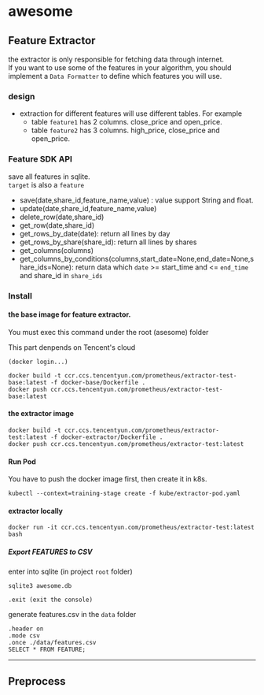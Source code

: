 # awesome

## Feature Extractor
the extractor is only responsible for fetching data through internet.  
If you want to use some of the features in your algorithm, you should implement a `Data Formatter` to define which features you will use.

### design
- extraction for different features will use different tables. For example
  - table `feature1` has 2 columns. close_price and open_price.
  - table `feature2` has 3 columns. high_price, close_price and open_price.
  
### Feature SDK API
save all features in sqlite.    
`target` is also a `feature`

- save(date,share_id,feature_name,value) : value support String and float.
- update(date,share_id,feature_name,value)
- delete_row(date,share_id)
- get_row(date,share_id)
- get_rows_by_date(date): return all lines by day
- get_rows_by_share(share_id): return all lines by shares
- get_columns(columns)
- get_columns_by_conditions(columns,start_date=None,end_date=None,share_ids=None): return data which `date` >= start_time and <= `end_time` and share_id in `share_ids`

### Install
#### the base image for feature extractor. 
You must exec this command under the root (asesome) folder

This part denpends on Tencent's cloud
```
(docker login...)   

```
```
docker build -t ccr.ccs.tencentyun.com/prometheus/extractor-test-base:latest -f docker-base/Dockerfile .
docker push ccr.ccs.tencentyun.com/prometheus/extractor-test-base:latest
```

#### the extractor image
```
docker build -t ccr.ccs.tencentyun.com/prometheus/extractor-test:latest -f docker-extractor/Dockerfile .
docker push ccr.ccs.tencentyun.com/prometheus/extractor-test:latest
```

#### Run Pod
You have to push the docker image first, then create it in k8s.
```
kubectl --context=training-stage create -f kube/extractor-pod.yaml
```

#### extractor locally
```
docker run -it ccr.ccs.tencentyun.com/prometheus/extractor-test:latest bash
```




##### Export FEATURES to CSV
enter into sqlite (in project `root` folder)
```
sqlite3 awesome.db

.exit (exit the console)
```
generate features.csv in the `data` folder
```
.header on  
.mode csv  
.once ./data/features.csv
SELECT * FROM FEATURE;
```

***

## Preprocess

